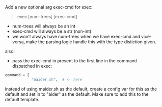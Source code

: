 Add a new optional arg exec-cmd for exec:
> exec <taskfile> [num-trees] [exec-cmd]
- num-trees will always be an int
- exec-cmd will always be a str (non-int)
- we won't always have num-trees when we have exec-cmd and vice-versa, make the parsing logic handle this with the type distiction given.

also:
- pass the exec-cmd in present to the first line in the command dispatched in exec:
```python
command = [
            "maider.sh",  # <- here
```
instead of using maider.sh as the default, create a config var for this as the default and set in to "aider" as the default. Make sure to add this to the default template.